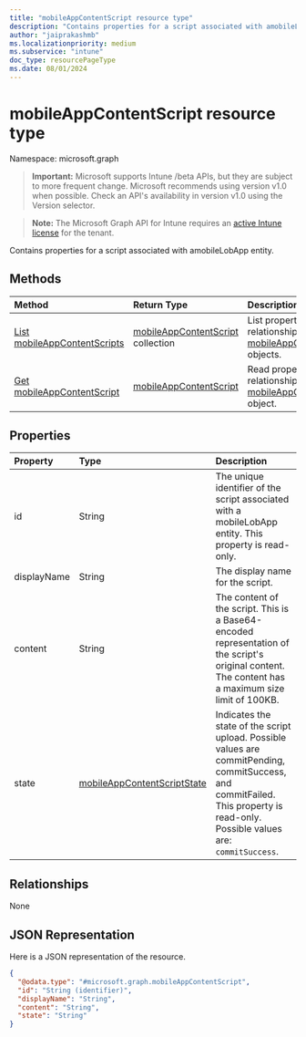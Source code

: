 ```yaml
---
title: "mobileAppContentScript resource type"
description: "Contains properties for a script associated with amobileLobApp entity."
author: "jaiprakashmb"
ms.localizationpriority: medium
ms.subservice: "intune"
doc_type: resourcePageType
ms.date: 08/01/2024
---
```


# mobileAppContentScript resource type

Namespace: microsoft.graph

> **Important:** Microsoft supports Intune /beta APIs, but they are subject to more frequent change. Microsoft recommends using version v1.0 when possible. Check an API's availability in version v1.0 using the Version selector.

> **Note:** The Microsoft Graph API for Intune requires an [active Intune license](https://go.microsoft.com/fwlink/?linkid=839381) for the tenant.

Contains properties for a script associated with amobileLobApp entity.

## Methods
|Method|Return Type|Description|
|:---|:---|:---|
|[List mobileAppContentScripts](../api/intune-apps-mobileappcontentscript-list.md)|[mobileAppContentScript](../resources/intune-apps-mobileappcontentscript.md) collection|List properties and relationships of the [mobileAppContentScript](../resources/intune-apps-mobileappcontentscript.md) objects.|
|[Get mobileAppContentScript](../api/intune-apps-mobileappcontentscript-get.md)|[mobileAppContentScript](../resources/intune-apps-mobileappcontentscript.md)|Read properties and relationships of the [mobileAppContentScript](../resources/intune-apps-mobileappcontentscript.md) object.|

## Properties
|Property|Type|Description|
|:---|:---|:---|
|id|String|The unique identifier of the script associated with a mobileLobApp entity. This property is read-only.|
|displayName|String|The display name for the script.|
|content|String|The content of the script. This is a Base64-encoded representation of the script's original content. The content has a maximum size limit of 100KB.|
|state|[mobileAppContentScriptState](../resources/intune-apps-mobileappcontentscriptstate.md)|Indicates the state of the script upload. Possible values are commitPending, commitSuccess, and commitFailed. This property is read-only. Possible values are: `commitSuccess`.|

## Relationships
None

## JSON Representation
Here is a JSON representation of the resource.
<!-- {
  "blockType": "resource",
  "keyProperty": "id",
  "@odata.type": "microsoft.graph.mobileAppContentScript"
}
-->
``` json
{
  "@odata.type": "#microsoft.graph.mobileAppContentScript",
  "id": "String (identifier)",
  "displayName": "String",
  "content": "String",
  "state": "String"
}
```